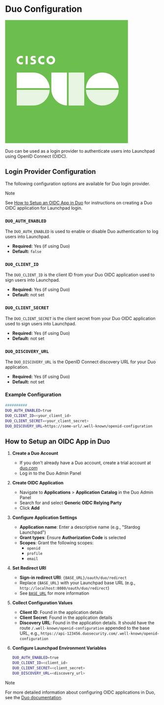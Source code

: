 # Duo Configuration

![Duo](../assets/duo-logo.jpg)

Duo can be used as a login provider to authenticate users into Launchpad using OpenID Connect (OIDC).

## Login Provider Configuration

The following configuration options are available for Duo login provider.

> [!NOTE]
> See [How to Setup an OIDC App in Duo](#how-to-setup-an-oidc-app-in-duo) for instructions on creating a Duo OIDC application for Launchpad login.

### `DUO_AUTH_ENABLED`

The `DUO_AUTH_ENABLED` is used to enable or disable Duo authentication to log users into Launchpad.

- **Required:** Yes (if using Duo)
- **Default:** `false`

### `DUO_CLIENT_ID`

The `DUO_CLIENT_ID` is the client ID from your Duo OIDC application used to sign users into Launchpad.

- **Required:** Yes (if using Duo)
- **Default:** not set

### `DUO_CLIENT_SECRET`

The `DUO_CLIENT_SECRET` is the client secret from your Duo OIDC application used to sign users into Launchpad.

- **Required:** Yes (if using Duo)
- **Default:** not set

### `DUO_DISCOVERY_URL`

The `DUO_DISCOVERY_URL` is the OpenID Connect discovery URL for your Duo application. 

- **Required:** Yes (if using Duo)
- **Default:** not set

### Example Configuration

```bash
##########
DUO_AUTH_ENABLED=true
DUO_CLIENT_ID=<your_client_id>
DUO_CLIENT_SECRET=<your_client_secret>
DUO_DISCOVERY_URL=https://some-url/.well-known/openid-configuration
```

## How to Setup an OIDC App in Duo

1. **Create a Duo Account**
   - If you don't already have a Duo account, create a trial account at [duo.com](https://duo.com)
   - Log in to the Duo Admin Panel

2. **Create OIDC Application**
   - Navigate to **Applications** > **Application Catalog** in the Duo Admin Panel
   - Search for and select **Generic OIDC Relying Party**
   - Click **Add**

3. **Configure Application Settings**
   - **Application name**: Enter a descriptive name (e.g., "Stardog Launchpad")
   - **Grant types**: Ensure **Authorization Code** is selected
   - **Scopes**: Grant the following scopes:
     - `openid`
     - `profile`
     - `email`

4. **Set Redirect URI**
   - **Sign-in redirect URI**: `{BASE_URL}/oauth/duo/redirect`
   - Replace `{BASE_URL}` with your Launchpad base URL (e.g., `http://localhost:8080/oauth/duo/redirect`)
   - See [`BASE_URL`](../README.md#base_url) for more information

5. **Collect Configuration Values**
   - **Client ID**: Found in the application details
   - **Client Secret**: Found in the application details
   - **Discovery URL**: Found in the application details. It should have the route `/.well-known/openid-configuration` appended to the base URL, e.g., `https://api-123456.duosecurity.com/.well-known/openid-configuration`
6. **Configure Launchpad Environment Variables**

   ```bash
   DUO_AUTH_ENABLED=true
   DUO_CLIENT_ID=<client_id>
   DUO_CLIENT_SECRET=<client_secret>
   DUO_DISCOVERY_URL=<discovery_url>
   ```

> [!NOTE]
> For more detailed information about configuring OIDC applications in Duo, see the [Duo documentation](https://duo.com/docs/sso-oidc-generic#create-your-cloud-application-in-duo).

